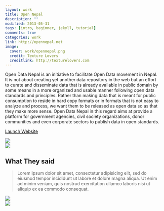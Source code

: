 ```yaml
---
layout: work
title: Open Nepal
description: ""
modified: 2013-05-31
tags: [intro, beginner, jekyll, tutorial]
comments: true
categories: work
link: http://opennepal.net  
image:
  cover: work/opennepal.png
  credit: Texture Lovers
  creditlink: http://texturelovers.com
---
```


<div class="layout work-description">
<p>Open Data Nepal is an initiative to facilitate Open Data movement in Nepal. It is not about creating yet another data repository in the web but an effort to curate and disseminate data that is already available in public domain by some means in a more organized and usable manner following open data standards and principles. Rather than making data that is meant for public consumption to reside in hard copy formats or in formats that is not easy to analyze and process, we want them to be released as open data so as that they make more sense. Open Data Nepal in this regard aims at provide a platform for government agencies, civil society organizations, donor communities and even corporate sectors to publish data in open standards. </p>

<a href="{{ page.link }}" target="_blank" class="button work-btn launch-btn"><span class="see-work"> Launch Website</span><span class="progress"></span></a>
</div>
<div class="screenshot-wrapper">
<div class="layout inner-screenshot">
<div class="screenshot">
<img src="{{ site.url }}/images/work/fightvaw/fightvawimg-1.png"/> 
</div>
<div class="screenshot">
<img src="{{ site.url }}/images/work/fightvaw/fightvawimg-2.png"/> 
</div>
</div>
</div>

## What They said

> Lorem ipsum dolor sit amet, consectetur adipisicing elit, sed do eiusmod tempor incididunt ut labore et dolore magna aliqua. Ut enim ad minim veniam, quis nostrud exercitation ullamco laboris nisi ut aliquip ex ea commodo consequat.


<div class="screenshot-wrapper">
<div class="layout inner-screenshot">
<div class="screenshot">
<img src="{{ site.url }}/images/work/fightvaw/fightvawimg-3.png"/> 
</div>
<div class="screenshot">
<img src="{{ site.url }}/images/work/fightvaw/fightvawimg-4.png"/> 
</div>
</div>
</div>

